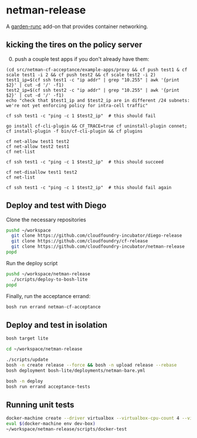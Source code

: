 # netman-release

A [garden-runc](https://github.com/cloudfoundry-incubator/garden-runc-release) add-on
that provides container networking.

## kicking the tires on the policy server
0. push a couple test apps if you don't already have them:

  ```
  (cd src/netman-cf-acceptance/example-apps/proxy && cf push test1 & cf scale test1 -i 2 && cf push test2 && cf scale test2 -i 2)
  test1_ip=$(cf ssh test1 -c "ip addr" | grep "10.255" | awk '{print $2}' | cut -d '/' -f1)
  test2_ip=$(cf ssh test2 -c "ip addr" | grep "10.255" | awk '{print $2}' | cut -d '/' -f1)
  echo "check that $test1_ip and $test2_ip are in different /24 subnets: we're not yet enforcing policy for intra-cell traffic"

  cf ssh test1 -c "ping -c 1 $test2_ip"  # this should fail

  go install cf-cli-plugin && CF_TRACE=true cf uninstall-plugin connet; cf install-plugin -f bin/cf-cli-plugin && cf plugins

  cf net-allow test1 test2
  cf net-allow test2 test1
  cf net-list

  cf ssh test1 -c "ping -c 1 $test2_ip"  # this should succeed

  cf net-disallow test1 test2
  cf net-list

  cf ssh test1 -c "ping -c 1 $test2_ip"  # this should fail again
  ```


## Deploy and test with Diego

Clone the necessary repositories

```bash
pushd ~/workspace
  git clone https://github.com/cloudfoundry-incubator/diego-release
  git clone https://github.com/cloudfoundry/cf-release
  git clone https://github.com/cloudfoundry-incubator/netman-release
popd
```

Run the deploy script

```bash
pushd ~/workspace/netman-release
  ./scripts/deploy-to-bosh-lite
popd
```

Finally, run the acceptance errand:

```bash
bosh run errand netman-cf-acceptance
```

## Deploy and test in isolation

```bash
bosh target lite

cd ~/workspace/netman-release

./scripts/update
bosh -n create release --force && bosh -n upload release --rebase
bosh deployment bosh-lite/deployments/netman-bare.yml

bosh -n deploy
bosh run errand acceptance-tests
```

## Running unit tests

```bash
docker-machine create --driver virtualbox --virtualbox-cpu-count 4 --virtualbox-memory 2048 dev-box
eval $(docker-machine env dev-box)
~/workspace/netman-release/scripts/docker-test
```

